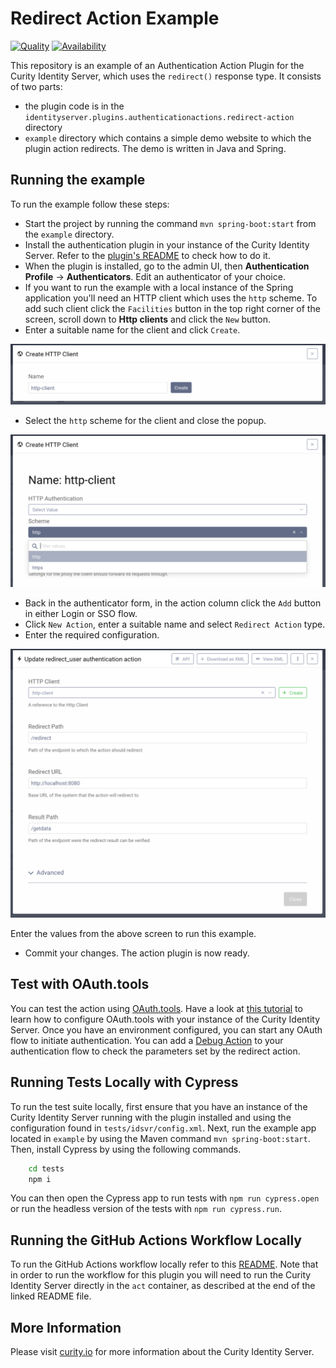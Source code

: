 # Redirect Action Example

[![Quality](https://img.shields.io/badge/quality-demo-red)](https://curity.io/resources/code-examples/status/)
[![Availability](https://img.shields.io/badge/availability-source-blue)](https://curity.io/resources/code-examples/status/)

This repository is an example of an Authentication Action Plugin for the
Curity Identity Server, which uses the `redirect()` response type. It consists
of two parts: 

- the plugin code is in the `identityserver.plugins.authenticationactions.redirect-action` directory
- `example` directory which contains a simple demo website to which the plugin action redirects. The demo is written
  in Java and Spring.
 
## Running the example

To run the example follow these steps:

- Start the project by running the command `mvn spring-boot:start` from the `example` directory.
- Install the authentication plugin in your instance of the Curity Identity Server. Refer to the
  [plugin's README](identityserver.plugins.authenticationactions.redirect-action/README.rst) to check how to do it.
- When the plugin is installed, go to the admin UI, then **Authentication Profile** -> **Authenticators**.
  Edit an authenticator of your choice.
- If you want to run the example with a local instance of the Spring application you'll need an HTTP client which uses
  the `http` scheme. To add such client click the `Facilities` button in the top right corner of the screen, scroll down
  to **Http clients** and click the `New` button.
- Enter a suitable name for the client and click `Create`.

![Create Http Client](docs/create-http-client.png)

- Select the `http` scheme for the client and close the popup.

![Select type](docs/http-client-type.png)

- Back in the authenticator form, in the action column click the `Add` button in either Login or SSO flow.
- Click `New Action`, enter a suitable name and select `Redirect Action` type.
- Enter the required configuration.

![Select type](docs/action-configuration.png)

Enter the values from the above screen to run this example.

- Commit your changes. The action plugin is now ready.

## Test with OAuth.tools

You can test the action using [OAuth.tools](https://oauth.tools). Have a look at
[this tutorial](https://curity.io/resources/learn/test-using-oauth-tools/) to learn how to configure OAuth.tools with your
instance of the Curity Identity Server. Once you have an environment configured, you can start any OAuth flow to initiate
authentication. You can add a [Debug Action](https://curity.io/resources/videos/debug-action/) to your authentication flow
to check the parameters set by the redirect action.

## Running Tests Locally with Cypress

To run the test suite locally, first ensure that you have an instance of the Curity Identity Server running with the plugin
installed and using the configuration found in `tests/idsvr/config.xml`. Next, run the example app located in `example`
by using the Maven command `mvn spring-boot:start`. Then, install Cypress by using the following commands.

```bash
    cd tests
    npm i
```

You can then open the Cypress app to run tests with `npm run cypress.open` or run the headless version of the tests with
`npm run cypress.run`.

## Running the GitHub Actions Workflow Locally

To run the GitHub Actions workflow locally refer to this [README](https://github.com/curityio/github-action-utilities).
Note that in order to run the workflow for this plugin you will need to run the Curity Identity Server directly in the
`act` container, as described at the end of the linked README file.

## More Information

Please visit [curity.io](https://curity.io/) for more information about the Curity Identity Server.
